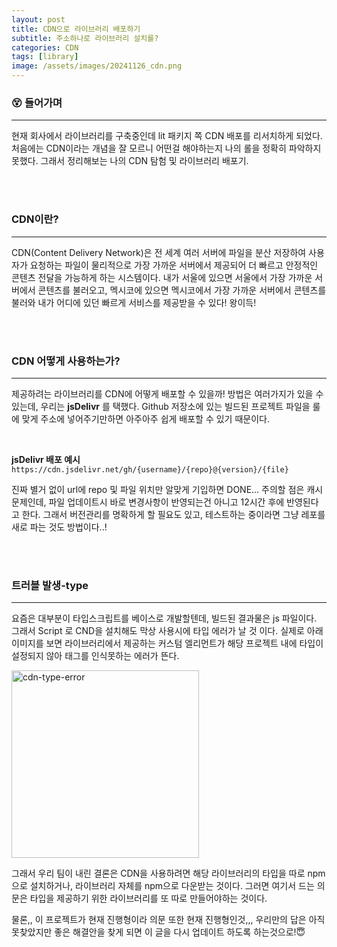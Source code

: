 ```yaml
---
layout: post
title: CDN으로 라이브러리 배포하기
subtitle: 주소하나로 라이브러리 설치를?
categories: CDN
tags: [library]
image: /assets/images/20241126_cdn.png
---
```


### 😵 들어가며

---

현재 회사에서 라이브러리를 구축중인데 lit 패키지 쪽 CDN 배포를 리서치하게 되었다. 처음에는 CDN이라는 개념을 잘 모르니 어떤걸 해야하는지 나의 롤을 정확히 파악하지 못했다. 그래서 정리해보는 나의 CDN 탐험 및 라이브러리 배포기.

<br/>
<br/>

### CDN이란?

---

CDN(Content Delivery Network)은 전 세계 여러 서버에 파일을 분산 저장하여 사용자가 요청하는 파일이 물리적으로 가장 가까운 서버에서 제공되어 더 빠르고 안정적인 콘텐츠 전달을 가능하게 하는 시스템이다. 내가 서울에 있으면 서울에서 가장 가까운 서버에서 콘텐츠를 불러오고, 멕시코에 있으면 멕시코에서 가장 가까운 서버에서 콘텐츠를 불러와 내가 어디에 있던 빠르게 서비스를 제공받을 수 있다! 왕이득!

<br/>
<br/>

### CDN 어떻게 사용하는가?

---

제공하려는 라이브러리를 CDN에 어떻게 배포할 수 있을까!
방법은 여러가지가 있을 수 있는데, 우리는 **jsDelivr** 를 택했다. Github 저장소에 있는 빌드된 프로젝트 파일을 룰에 맞게 주소에 넣어주기만하면 아주아주 쉽게 배포할 수 있기 때문이다.

<br/>

**jsDelivr 배포 예시**
`https://cdn.jsdelivr.net/gh/{username}/{repo}@{version}/{file}`

진짜 별거 없이 url에 repo 및 파일 위치만 알맞게 기입하면 DONE…
주의할 점은 캐시 문제인데, 파일 업데이트시 바로 변경사항이 반영되는건 아니고 12시간 후에 반영된다고 한다.
그래서 버전관리를 명확하게 할 필요도 있고, 테스트하는 중이라면 그냥 레포를 새로 파는 것도 방법이다..!

<br/>
<br/>

### 트러블 발생-type

---

요즘은 대부분이 타입스크립트를 베이스로 개발할텐데, 빌드된 결과물은 js 파일이다. 그래서 Script 로 CND을 설치해도 막상 사용시에 타입 에러가 날 것 이다.
실제로 아래 이미지를 보면 라이브러리에서 제공하는 커스텀 엘리먼트가 해당 프로젝트 내에 타입이 설정되지 않아 태그를 인식못하는 에러가 뜬다.

<img width="300" alt="cdn-type-error" src="https://github.com/user-attachments/assets/b6bae966-ff1c-4c7f-b8a8-04ed7042fd05">

<br/>

그래서 우리 팀이 내린 결론은 CDN을 사용하려면 해당 라이브러리의 타입을 따로 npm으로 설치하거나, 라이브러리 자체를 npm으로 다운받는 것이다.
그러면 여기서 드는 의문은 타입을 제공하기 위한 라이브러리를 또 따로 만들어야하는 것이다.

물론,, 이 프로젝트가 현재 진행형이라 의문 또한 현재 진행형인것,,,
우리만의 답은 아직 못찾았지만 좋은 해결안을 찾게 되면 이 글을 다시 업데이트 하도록 하는것으로!😇
